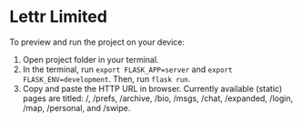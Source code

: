
  # Lettr Limited

  To preview and run the project on your device:
  1) Open project folder in your terminal.
  2) In the terminal, run `export FLASK_APP=server` and `export FLASK_ENV=development`. Then, run `flask run`.
  3) Copy and paste the HTTP URL in browser. Currently available (static) pages are titled: /, /prefs, /archive, /bio, /msgs, /chat, /expanded, /login, /map, /personal, and /swipe.
  
